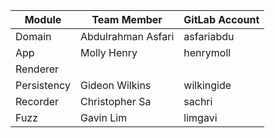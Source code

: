 | Module      | Team Member        | GitLab Account |
|-------------|--------------------|----------------|
| Domain      | Abdulrahman Asfari | asfariabdu     |
| App         | Molly Henry        | henrymoll      |
| Renderer    |                    |                |
| Persistency | Gideon Wilkins     | wilkingide     |
| Recorder    | Christopher Sa     | sachri         |
| Fuzz        | Gavin Lim          | limgavi        |

